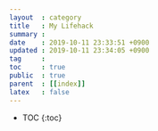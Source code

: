 ```yaml
---
layout  : category
title   : My Lifehack
summary : 
date    : 2019-10-11 23:33:51 +0900
updated : 2019-10-11 23:34:05 +0900
tag     : 
toc     : true
public  : true
parent  : [[index]]
latex   : false
---
```

* TOC
{:toc}

